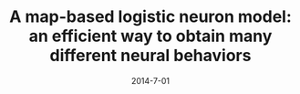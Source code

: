 ---
title: "A map-based logistic neuron model: an efficient way to obtain many different neural behaviors"
collection: publications
date: 2014-7-01
year: 2014
venue: 'BMC Neurosci.'
paperurl: 'http://dx.doi.org/10.1186/1471-2202-15-S1-P24'
citation: ' Rafael Stenzinger,  Jheniffer Gonsalves,  <u>Mauricio Girardi-Schappo</u>,  Marcelo Tragtenberg,  (2014):<i>A map-based logistic neuron model: an efficient way to obtain many different neural behaviors.</i> <b>BMC Neurosci. 15(Suppl~1)</b>: P24.'
pubtype:  proceedings
---